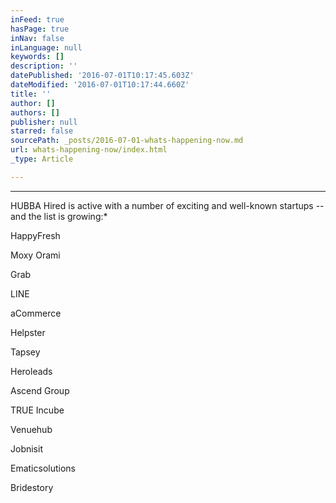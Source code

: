 ```yaml
---
inFeed: true
hasPage: true
inNav: false
inLanguage: null
keywords: []
description: ''
datePublished: '2016-07-01T10:17:45.603Z'
dateModified: '2016-07-01T10:17:44.660Z'
title: ''
author: []
authors: []
publisher: null
starred: false
sourcePath: _posts/2016-07-01-whats-happening-now.md
url: whats-happening-now/index.html
_type: Article

---
```

****

HUBBA Hired is active with a number of exciting and well-known startups -- and the list is growing:\*

HappyFresh

Moxy Orami

Grab

LINE

aCommerce

Helpster

Tapsey

Heroleads

Ascend Group

TRUE Incube

Venuehub

Jobnisit

Ematicsolutions

Bridestory